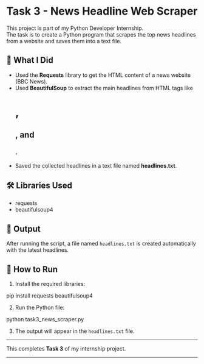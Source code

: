 # Task 3 - News Headline Web Scraper

This project is part of my Python Developer Internship.  
The task is to create a Python program that scrapes the top news headlines from a website and saves them into a text file.

## 🧠 What I Did
- Used the **Requests** library to get the HTML content of a news website (BBC News).
- Used **BeautifulSoup** to extract the main headlines from HTML tags like <h1>, <h2>, and <h3>.
- Saved the collected headlines in a text file named **headlines.txt**.

## 🛠️ Libraries Used
- requests  
- beautifulsoup4  

## 📂 Output
After running the script, a file named `headlines.txt` is created automatically with the latest headlines.

## 🚀 How to Run
1. Install the required libraries:

pip install requests beautifulsoup4

2. Run the Python file:

python task3_news_scraper.py

3. The output will appear in the `headlines.txt` file.

---

This completes **Task 3** of my internship project.


---



